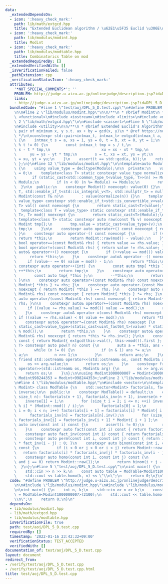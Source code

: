 ```yaml
---
data:
  _extendedDependsOn:
  - icon: ':heavy_check_mark:'
    path: lib/math/extgcd.hpp
    title: "Extended Euclidean algorithm / \u62E1\u5F35 Euclid \u306E\u4E92\u9664\u6CD5"
  - icon: ':heavy_check_mark:'
    path: lib/modulus/modint.hpp
    title: Modint
  - icon: ':heavy_check_mark:'
    path: lib/modulus/modtable.hpp
    title: Combinatorics Table on mod
  _extendedRequiredBy: []
  _extendedVerifiedWith: []
  _isVerificationFailed: false
  _pathExtension: cpp
  _verificationStatusIcon: ':heavy_check_mark:'
  attributes:
    '*NOT_SPECIAL_COMMENTS*': ''
    PROBLEM: http://judge.u-aizu.ac.jp/onlinejudge/description.jsp?id=DPL_5_D
    links:
    - http://judge.u-aizu.ac.jp/onlinejudge/description.jsp?id=DPL_5_D
  bundledCode: "#line 1 \"test/aoj/DPL_5_D.test.cpp\"\n#define PROBLEM \"http://judge.u-aizu.ac.jp/onlinejudge/description.jsp?id=DPL_5_D\"\
    \n\n#line 2 \"lib/modulus/modint.hpp\"\n\n/**\n * @brief Modint\n */\n\n#include\
    \ <functional>\n#include <iostream>\n#include <limits>\n#include <numeric>\n#line\
    \ 2 \"lib/math/extgcd.hpp\"\n\n#include <cassert>\n#line 5 \"lib/math/extgcd.hpp\"\
    \n#include <utility>\n\n/**\n * @brief Extended Euclid's Algorithm\n * @note return\
    \ pair of minimum x, y s.t. ax + by = gcd(x, y)\n * @ref https://noshi91.hatenablog.com/entry/2019/04/01/184957\n\
    \ */\n\nconstexpr std::pair<intmax_t, intmax_t> extgcd(intmax_t a, intmax_t b)\
    \ {\n    intmax_t s = a, xs = 1, ys = 0, t = b, xt = 0, yt = 1;\n    while (s\
    \ % t != 0) {\n        const intmax_t tmp = s / t,\n                       u =\
    \ s - t * tmp,\n                       xu = xs - xt * tmp,\n                 \
    \      yu = ys - yt * tmp;\n        s = t, xs = xt, ys = yt;\n        t = u, xt\
    \ = xu, yt = yu;\n    }\n    assert(t == std::gcd(a, b));\n    return { xt, yt\
    \ };\n}\n#line 12 \"lib/modulus/modint.hpp\"\n\ntemplate<auto Modulo> struct Modint\
    \ {\n    using value_type = decltype(Modulo);\n\n  private:\n    value_type value\
    \ = 0;\n    template<class T> static constexpr value_type normalize(T n) {\n \
    \       if (static_cast<std::common_type_t<value_type, T>>(n) >= Modulo) n %=\
    \ Modulo;\n        if (n < 0) (n %= Modulo) += Modulo;\n        return n;\n  \
    \  }\n\n  public:\n    constexpr Modint() noexcept: value(0) {}\n    template<class\
    \ T, std::enable_if_t<std::is_integral_v<T>, std::nullptr_t> = nullptr> constexpr\
    \ Modint(const T& n)\n        : value(normalize(n)) {}\n    template<class T =\
    \ value_type> constexpr std::enable_if_t<std::is_convertible_v<value_type, T>,\
    \ T> val() const noexcept {\n        return static_cast<T>(value);\n    }\n  \
    \  template<class T = value_type> static constexpr std::enable_if_t<std::is_convertible_v<value_type,\
    \ T>, T> mod() noexcept {\n        return static_cast<T>(Modulo);\n    }\n   \
    \ template<class T> static constexpr auto raw(const T& v) noexcept {\n       \
    \ Modint tmp{};\n        tmp.value = static_cast<value_type>(v);\n        return\
    \ tmp;\n    }\n\n    constexpr auto operator+() const noexcept { return *this;\
    \ }\n    constexpr auto operator-() const noexcept {\n        if (value == 0)\
    \ return *this;\n        return Modint::raw(mod() - value);\n    }\n\n    constexpr\
    \ bool operator==(const Modint& rhs) { return value == rhs.value; }\n    constexpr\
    \ bool operator!=(const Modint& rhs) { return value != rhs.value; }\n\n    constexpr\
    \ auto& operator++() noexcept {\n        if (++value == mod()) value = 0;\n  \
    \      return *this;\n    }\n    constexpr auto& operator--() noexcept {\n   \
    \     if (value-- == 0) value = mod() - 1;\n        return *this;\n    }\n   \
    \ constexpr auto operator++(int) {\n        const auto tmp{ *this };\n       \
    \ ++*this;\n        return tmp;\n    }\n    constexpr auto operator--(int) {\n\
    \        const auto tmp{ *this };\n        --*this;\n        return tmp;\n   \
    \ }\n\n    constexpr auto operator+(const Modint& rhs) const noexcept { return\
    \ Modint{ *this } += rhs; }\n    constexpr auto operator-(const Modint& rhs) const\
    \ noexcept { return Modint{ *this } -= rhs; }\n    constexpr auto operator*(const\
    \ Modint& rhs) const noexcept { return Modint{ *this } *= rhs; }\n    constexpr\
    \ auto operator/(const Modint& rhs) const noexcept { return Modint{ *this } /=\
    \ rhs; }\n\n    constexpr auto& operator+=(const Modint& rhs) noexcept {\n   \
    \     if ((value += rhs.value) >= mod()) value -= mod();\n        return *this;\n\
    \    }\n    constexpr auto& operator-=(const Modint& rhs) noexcept {\n       \
    \ if ((value -= rhs.value) < 0) value += mod();\n        return *this;\n    }\n\
    \    constexpr auto& operator*=(const Modint& rhs) noexcept {\n        value =\
    \ static_cast<value_type>(static_cast<uint_fast64_t>(value) * static_cast<uint_fast64_t>(rhs.value)\
    \ % mod());\n        return *this;\n    }\n    constexpr auto& operator/=(const\
    \ Modint& rhs) noexcept { return *this *= rhs.inv(); }\n\n    constexpr auto inv()\
    \ const { return Modint{ extgcd(this->val(), this->mod()).first }; }\n    template<class\
    \ T> constexpr auto pow(T n) const {\n        auto a = *this, ans = raw(1);\n\
    \        while (n != 0) {\n            if (n & 1) ans *= a;\n            a *=\
    \ a;\n            n >>= 1;\n        }\n        return ans;\n    }\n\n    constexpr\
    \ friend std::ostream& operator<<(std::ostream& os, const Modint& arg) {\n   \
    \     os << arg.value;\n        return os;\n    }\n    constexpr friend std::istream&\
    \ operator>>(std::istream& os, Modint& arg) {\n        os >> arg.value;\n    \
    \    return os;\n    }\n};\n\nusing Modint1000000007 = Modint<1000000007>;\nusing\
    \ Modint998244353 = Modint<998244353>;\n#line 2 \"lib/modulus/modtable.hpp\"\n\
    \n#line 4 \"lib/modulus/modtable.hpp\"\n#include <vector>\n\ntemplate<typename\
    \ Modint> class ModTable {\n    std::vector<Modint> factorials, factorials_inv,\
    \ inverse;\n\n  public:\n    constexpr ModTable() = default;\n    constexpr ModTable(const\
    \ size_t n): factorials(n + 1), factorials_inv(n + 1), inverse(n + 1) {\n    \
    \    inverse[1] = 1;\n        for (size_t i = 2; i <= n; ++i) inverse[i] = -inverse[Modint::mod()\
    \ % i] * (Modint::mod() / i);\n        factorials[0] = 1;\n        for (size_t\
    \ i = 0; i < n; i++) factorials[i + 1] = factorials[i] * Modint{ i + 1 };\n  \
    \      factorials_inv[n] = factorials[n].inv();\n        for (size_t i = n; i--;)\
    \ factorials_inv[i] = factorials_inv[i + 1] * Modint{ i + 1 };\n    }\n    constexpr\
    \ auto inv(const int i) const {\n        assert(i != 0);\n        return inverse[i];\n\
    \    }\n    constexpr auto fact(const int i) const { return factorials[i]; }\n\
    \    constexpr auto fact_inv(const int i) const { return factorials_inv[i]; }\n\
    \    constexpr auto perm(const int i, const int j) const { return i >= j ? fact(i)\
    \ * fact_inv(i - j) : 0; }\n    constexpr auto binom(const int i, const int j)\
    \ const {\n        if (i < 0 or j < 0 or i < j) return Modint::raw(0);\n     \
    \   return factorials[i] * factorials_inv[j] * factorials_inv[i - j];\n    }\n\
    \    constexpr auto homo(const int i, const int j) const {\n        if (i == 0\
    \ and j == 0) return Modint::raw(1);\n        return binom(i + j - 1, j);\n  \
    \  }\n};\n#line 5 \"test/aoj/DPL_5_D.test.cpp\"\n\nint main() {\n    int n, k;\n\
    \    std::cin >> n >> k;\n    const auto table = ModTable<Modint1000000007>(2100);\n\
    \    std::cout << table.homo(k, n) << \"\\n\";\n    return 0;\n}\n"
  code: "#define PROBLEM \"http://judge.u-aizu.ac.jp/onlinejudge/description.jsp?id=DPL_5_D\"\
    \n\n#include \"lib/modulus/modint.hpp\"\n#include \"lib/modulus/modtable.hpp\"\
    \n\nint main() {\n    int n, k;\n    std::cin >> n >> k;\n    const auto table\
    \ = ModTable<Modint1000000007>(2100);\n    std::cout << table.homo(k, n) << \"\
    \\n\";\n    return 0;\n}\n"
  dependsOn:
  - lib/modulus/modint.hpp
  - lib/math/extgcd.hpp
  - lib/modulus/modtable.hpp
  isVerificationFile: true
  path: test/aoj/DPL_5_D.test.cpp
  requiredBy: []
  timestamp: '2022-01-16 23:42:32+09:00'
  verificationStatus: TEST_ACCEPTED
  verifiedWith: []
documentation_of: test/aoj/DPL_5_D.test.cpp
layout: document
redirect_from:
- /verify/test/aoj/DPL_5_D.test.cpp
- /verify/test/aoj/DPL_5_D.test.cpp.html
title: test/aoj/DPL_5_D.test.cpp
---
```

